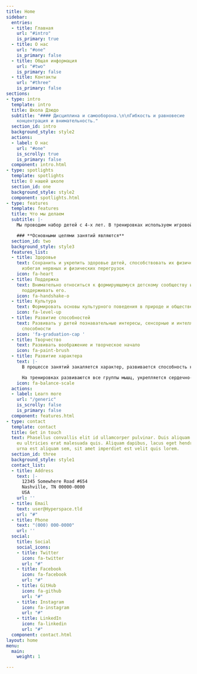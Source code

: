 ```yaml
---
title: Home
sidebar:
  entries:
  - title: Главная
    url: "#intro"
    is_primary: true
  - title: О нас
    url: "#one"
    is_primary: false
  - title: Общая информация
    url: "#two"
    is_primary: false
  - title: Контакты
    url: "#three"
    is_primary: false
sections:
- type: intro
  template: intro
  title: Школа Дзюдо
  subtitle: "#### Дисциплина и самооборона.\n\nГибкость и равновесие   \nСамосознание,
    концентрация и внимательность."
  section_id: intro
  background_style: style2
  actions:
  - label: О нас
    url: "#one"
    is_scrolly: true
    is_primary: false
  component: intro.html
- type: spotlights
  template: spotlights
  title: О нашей школе
  section_id: one
  background_style: style2
  component: spotlights.html
- type: features
  template: features
  title: Что мы делаем
  subtitle: |-
    Мы проводим набор детей с 4-х лет. В тренировках используем игровой метод. Напольное покрытие– татами (мягкое покрытие) на котором можно безболезненно кувыркаться, ползать и падать. Для каждого возраста у нас разработана специальная программа тренировок. Таким образом, мы обеспечиваем индивидуальный подход.

    ### **Основными целями занятий являются**
  section_id: two
  background_style: style3
  features_list:
  - title: Здоровье
    text: Сохранить и укрепить здоровье детей, способствовать их физическому развитию,
      избегая нервных и физических перегрузок
    icon: fa-heart
  - title: Поддержка
    text: Внимательно относиться к формирующемуся детскому сообществу и терпеливо
      поддерживать его.
    icon: fa-handshake-o
  - title: Культура
    text: Формировать основы культурного поведения в природе и обществе
    icon: fa-level-up
  - title: Развитие способностей
    text: Развивать у детей познавательные интересы, сенсорные и интеллектуальные
      способности
    icon: 'fa-graduation-cap '
  - title: Творчество
    text: Развивать воображение и творческое начало
    icon: fa-paint-brush
  - title: Развитие характера
    text: |-
      В процессе занятий закаляется характер, развивается способность к лучшей концентрации сознания, что влияет и на способности к обучению у детей. Тренировка сознания в дзюдо учит сохранять спокойствие, находясь под давлением любых обстоятельств.

      На тренировках развиваются все группы мышц, укрепляется сердечно-сосудистая и дыхательная системы. Кроме того развивается координация и выносливость, внимательность, взаимоуважение, дисциплинированность.
    icon: fa-balance-scale
  actions:
  - label: Learn more
    url: "/generic"
    is_scrolly: false
    is_primary: false
  component: features.html
- type: contact
  template: contact
  title: Get in touch
  text: Phasellus convallis elit id ullamcorper pulvinar. Duis aliquam turpis mauris,
    eu ultricies erat malesuada quis. Aliquam dapibus, lacus eget hendrerit bibendum,
    urna est aliquam sem, sit amet imperdiet est velit quis lorem.
  section_id: three
  background_style: style1
  contact_list:
  - title: Address
    text: |-
      12345 Somewhere Road #654
      Nashville, TN 00000-0000
      USA
    url: ''
  - title: Email
    text: user@Hyperspace.tld
    url: "#"
  - title: Phone
    text: "(000) 000-0000"
    url: ''
  social:
    title: Social
    social_icons:
    - title: Twitter
      icon: fa-twitter
      url: "#"
    - title: Facebook
      icon: fa-facebook
      url: "#"
    - title: GitHub
      icon: fa-github
      url: "#"
    - title: Instagram
      icon: fa-instagram
      url: "#"
    - title: LinkedIn
      icon: fa-linkedin
      url: "#"
  component: contact.html
layout: home
menu:
  main:
    weight: 1

---
```

